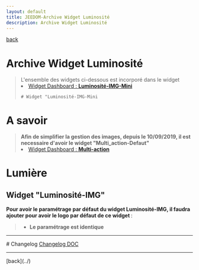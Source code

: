 ```yaml
---
layout: default
title: JEEDOM-Archive Widget Luminosité
description: Archive Widget Luminosité
---
```

[back](./)
# Archive Widget Luminosité

<blockquote>
L'ensemble des widgets ci-dessous est incorporé dans le widget
    <li><a href="JEEDOM_Lum_IMG_mini">Widget Dashboard : <b>Luminosité-IMG-Mini</b></a></li>
    
    # Widget "Luminosité-IMG-Mini
</blockquote>

# A savoir
<blockquote>
<b>Afin de simplifier la gestion des images, depuis le 10/09/2019, il est necessaire d'avoir le widget "Multi_action-Defaut"</b>
    <li><a href="JEEDOM_Multi_action_Defaut">Widget Dashboard : <b>Multi-action</b></a></li>
</blockquote>

# Lumière
## Widget "Luminosité-IMG" 
<b>Pour avoir le paramétrage par défaut du widget Luminosité-IMG, il faudra ajouter pour avoir le logo par défaut de ce widget </b> :

<blockquote>
    <ul>
        <li><b> Le paramétrage est identique</b></li>
    </ul>
</blockquote>


<hr />
# Changelog
<a href="https://github.com/JEALG/JEEDOM-Widget_JAG-doc/commits/master">Changelog DOC</a>

<hr />
[back](../)
